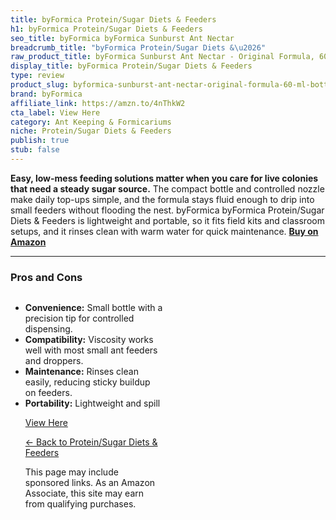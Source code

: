 ```yaml
---
title: byFormica Protein/Sugar Diets & Feeders
h1: byFormica Protein/Sugar Diets & Feeders
seo_title: byFormica byFormica Sunburst Ant Nectar
breadcrumb_title: "byFormica Protein/Sugar Diets &\u2026"
raw_product_title: byFormica Sunburst Ant Nectar - Original Formula, 60 mL Bottle
display_title: byFormica Protein/Sugar Diets & Feeders
type: review
product_slug: byformica-sunburst-ant-nectar-original-formula-60-ml-bottle
brand: byFormica
affiliate_link: https://amzn.to/4nThkW2
cta_label: View Here
category: Ant Keeping & Formicariums
niche: Protein/Sugar Diets & Feeders
publish: true
stub: false
---
```


<div id="intro" class="full-width">
  <p><strong>Easy, low-mess feeding solutions matter when you care for live colonies that need a steady sugar source.</strong> The compact bottle and controlled nozzle make daily top-ups simple, and the formula stays fluid enough to drip into small feeders without flooding the nest. byFormica byFormica Protein/Sugar Diets & Feeders is lightweight and portable, so it fits field kits and classroom setups, and it rinses clean with warm water for quick maintenance. <a href="https://amzn.to/4nThkW2" rel="nofollow sponsored noopener" target="_blank"><strong>Buy on Amazon</strong></a></p>
</div>

<hr />
<h3 id="pros-cons">Pros and Cons</h3>
<div class="pc-grid" style="display:grid;grid-template-columns:1fr 1fr;gap:16px;">
  <ul>
    <li><strong>Convenience:</strong> Small bottle with a precision tip for controlled dispensing.</li>
    <li><strong>Compatibility:</strong> Viscosity works well with most small ant feeders and droppers.</li>
    <li><strong>Maintenance:</strong> Rinses clean easily, reducing sticky buildup on feeders.</li>
    <li><strong>Portability:</strong> Lightweight and spill
<p><a class="btn" href="https://amzn.to/4nThkW2" target="_blank" rel="nofollow sponsored noopener">View Here</a></p>
<p><a href="/roundups/ant-keeping-formicariums/protein-sugar-diets-feeders/">← Back to Protein/Sugar Diets & Feeders</a></p>
<aside class="disclosure">This page may include sponsored links. As an Amazon Associate, this site may earn from qualifying purchases.</aside>
